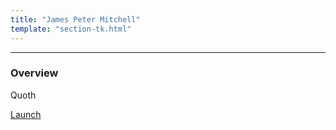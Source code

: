 ```yaml
---
title: "James Peter Mitchell"
template: "section-tk.html"
---
```


---

### Overview 

Quoth

[Launch](@/tk/app.md)





